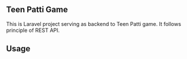 <h2>Teen Patti Game</h2>
This is Laravel project serving as backend to Teen Patti game. It follows principle of REST API. 
<h2> Usage </h2>
